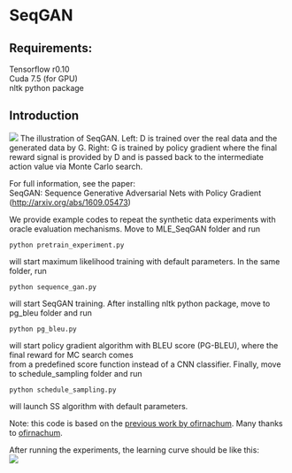 # SeqGAN

## Requirements: 
Tensorflow r0.10  
Cuda 7.5 (for GPU)  
nltk python package

## Introduction
![](https://github.com/LantaoYu/SeqGAN/blob/master/figures/seqgan.png)
The illustration of SeqGAN. Left: D is trained over the real data and the generated data by G. Right: G is trained by policy gradient where the final reward signal is provided by D and is passed back to the intermediate action value via Monte Carlo search.  

For full information, see the paper:  
SeqGAN: Sequence Generative Adversarial Nets with Policy Gradient (http://arxiv.org/abs/1609.05473)  

We provide example codes to repeat the synthetic data experiments with oracle evaluation mechanisms.
Move to MLE_SeqGAN folder and run
```
python pretrain_experiment.py
```
will start maximum likelihood training with default parameters.
In the same folder, run
```
python sequence_gan.py
```
will start SeqGAN training.
After installing nltk python package, move to pg_bleu folder and run
```
python pg_bleu.py
```
will start policy gradient algorithm with BLEU score (PG-BLEU), where the final reward for MC search comes  
from a predefined score function instead of a CNN classifier.
Finally, move to schedule_sampling folder and run
```
python schedule_sampling.py
```
will launch SS algorithm with default parameters.

Note: this code is based on the [previous work by ofirnachum](https://github.com/ofirnachum/sequence_gan). Many thanks to [ofirnachum](https://github.com/ofirnachum).

After running the experiments, the learning curve should be like this:  
![](https://github.com/LantaoYu/SeqGAN/blob/master/figures/lc.png)
